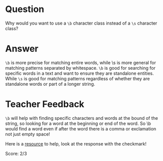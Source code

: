 # Question

Why would you want to use a `\b` character class instead of a `\s` character class?

# Answer

`\b` is more precise for matching entire words, while \s is more general for matching patterns separated by whitespace. `\b` is good for searching for specific words in a text and want to ensure they are standalone entities. While `\s` is good for matching patterns regardless of whether they are standalone words or part of a longer string.

# Teacher Feedback

`\b` will help with finding specific characters and words at the bound of the string, so looking for a word at the beginning or end of the word. So \b would find a word even if after the word there is a comma or exclamation not just empty space! 

Here is a [resource](https://stackoverflow.com/questions/17020224/difference-between-b-and-s-in-regular-expression) to help, look at the response with the checkmark!

Score: 2/3